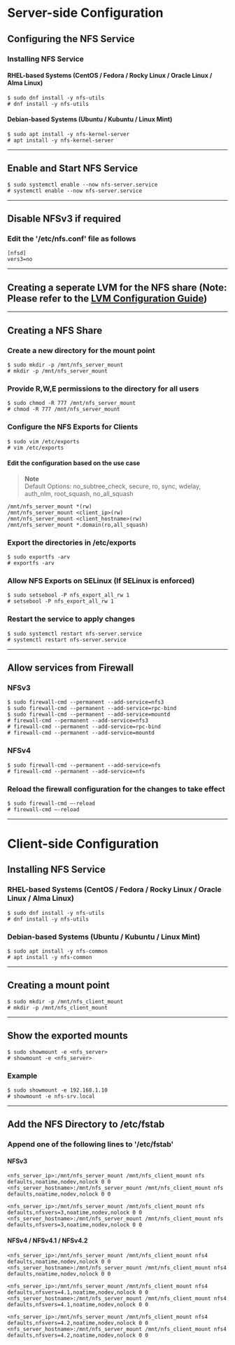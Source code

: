 # Server-side Configuration
## Configuring the NFS Service
### Installing NFS Service
#### RHEL-based Systems (CentOS / Fedora / Rocky Linux / Oracle Linux / Alma Linux)
```
$ sudo dnf install -y nfs-utils
# dnf install -y nfs-utils
```
#### Debian-based Systems (Ubuntu / Kubuntu / Linux Mint)
```
$ sudo apt install -y nfs-kernel-server
# apt install -y nfs-kernel-server
```
---
## Enable and Start NFS Service
```
$ sudo systemctl enable --now nfs-server.service
# systemctl enable --now nfs-server.service
```
---

## Disable NFSv3 if required
### Edit the '/etc/nfs.conf' file as follows
```
[nfsd]
vers3=no
```
---

## Creating a seperate LVM for the NFS share (Note: Please refer to the [LVM Configuration Guide](lvm-configuration.md))
---

## Creating a NFS Share
### Create a new directory for the mount point
```
$ sudo mkdir -p /mnt/nfs_server_mount
# mkdir -p /mnt/nfs_server_mount
```
### Provide R,W,E permissions to the directory for all users
```
$ sudo chmod -R 777 /mnt/nfs_server_mount
# chmod -R 777 /mnt/nfs_server_mount
```
### Configure the NFS Exports for Clients
```
$ sudo vim /etc/exports
# vim /etc/exports
```
#### Edit the configuration based on the use case
> **Note**  
> Default Options:
> no_subtree_check, secure, ro, sync, wdelay, auth_nlm, root_squash, no_all_squash
```
/mnt/nfs_server_mount *(rw)
/mnt/nfs_server_mount <client_ip>(rw)
/mnt/nfs_server_mount <client_hostname>(rw)
/mnt/nfs_server_mount *.domain(ro,all_squash)
```
### Export the directories in /etc/exports
```
$ sudo exportfs -arv
# exportfs -arv
```
### Allow NFS Exports on SELinux (If SELinux is enforced)
```
$ sudo setsebool -P nfs_export_all_rw 1
# setsebool -P nfs_export_all_rw 1
```
### Restart the service to apply changes
```
$ sudo systemctl restart nfs-server.service
# systemctl restart nfs-server.service
```
---

## Allow services from Firewall
### NFSv3
```
$ sudo firewall-cmd --permanent --add-service=nfs3
$ sudo firewall-cmd --permanent --add-service=rpc-bind
$ sudo firewall-cmd --permanent --add-service=mountd
# firewall-cmd --permanent --add-service=nfs3
# firewall-cmd --permanent --add-service=rpc-bind
# firewall-cmd --permanent --add-service=mountd
```
### NFSv4
```
$ sudo firewall-cmd --permanent --add-service=nfs
# firewall-cmd --permanent --add-service=nfs
```
### Reload the firewall configuration for the changes to take effect
```
$ sudo firewall-cmd –-reload
# firewall-cmd –-reload
```
---


# Client-side Configuration
## Installing NFS Service
### RHEL-based Systems (CentOS / Fedora / Rocky Linux / Oracle Linux / Alma Linux)
```
$ sudo dnf install -y nfs-utils
# dnf install -y nfs-utils
```
### Debian-based Systems (Ubuntu / Kubuntu / Linux Mint)
```
$ sudo apt install -y nfs-common
# apt install -y nfs-common
```
---

## Creating a mount point
```
$ sudo mkdir -p /mnt/nfs_client_mount
# mkdir -p /mnt/nfs_client_mount
```
---

## Show the exported mounts
```
$ sudo showmount -e <nfs_server>
# showmount -e <nfs_server>
```
### Example
```
$ sudo showmount -e 192.168.1.10
# showmount -e nfs-srv.local
```
---

## Add the NFS Directory to /etc/fstab
### Append one of the following lines to '/etc/fstab'
#### NFSv3
```
<nfs_server_ip>:/mnt/nfs_server_mount /mnt/nfs_client_mount nfs defaults,noatime,nodev,nolock 0 0
<nfs_server_hostname>:/mnt/nfs_server_mount /mnt/nfs_client_mount nfs defaults,noatime,nodev,nolock 0 0

<nfs_server_ip>:/mnt/nfs_server_mount /mnt/nfs_client_mount nfs defaults,nfsvers=3,noatime,nodev,nolock 0 0
<nfs_server_hostname>:/mnt/nfs_server_mount /mnt/nfs_client_mount nfs defaults,nfsvers=3,noatime,nodev,nolock 0 0
```
#### NFSv4 / NFSv4.1 / NFSv4.2
```
<nfs_server_ip>:/mnt/nfs_server_mount /mnt/nfs_client_mount nfs4 defaults,noatime,nodev,nolock 0 0
<nfs_server_hostname>:/mnt/nfs_server_mount /mnt/nfs_client_mount nfs4 defaults,noatime,nodev,nolock 0 0

<nfs_server_ip>:/mnt/nfs_server_mount /mnt/nfs_client_mount nfs4 defaults,nfsvers=4.1,noatime,nodev,nolock 0 0
<nfs_server_hostname>:/mnt/nfs_server_mount /mnt/nfs_client_mount nfs4 defaults,nfsvers=4.1,noatime,nodev,nolock 0 0

<nfs_server_ip>:/mnt/nfs_server_mount /mnt/nfs_client_mount nfs4 defaults,nfsvers=4.2,noatime,nodev,nolock 0 0
<nfs_server_hostname>:/mnt/nfs_server_mount /mnt/nfs_client_mount nfs4 defaults,nfsvers=4.2,noatime,nodev,nolock 0 0
```
